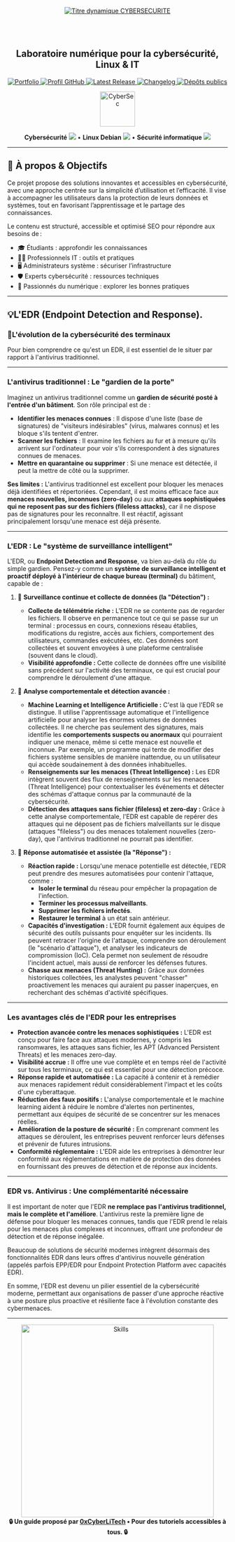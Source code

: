 <div align="center">

  <br></br>
  
  <a href="https://github.com/0xCyberLiTech">
  <img src="https://readme-typing-svg.herokuapp.com?font=JetBrains+Mono&size=50&duration=6000&pause=1000000000&color=FF0048&center=true&vCenter=true&width=1100&lines=%3ECYBERSECURITE_" alt="Titre dynamique CYBERSECURITE" />
  </a>
  
  <br></br>

  <h2>Laboratoire numérique pour la cybersécurité, Linux & IT</h2>
  
  <p align="center">
      <a href="https://0xcyberlitech.github.io/">
        <img src="https://img.shields.io/badge/Portfolio-0xCyberLiTech-181717?logo=github&style=flat-square" alt="Portfolio" />
      </a>
      <a href="https://github.com/0xCyberLiTech">
        <img src="https://img.shields.io/badge/Profil-GitHub-181717?logo=github&style=flat-square" alt="Profil GitHub" />
      </a>
      <a href="https://github.com/0xCyberLiTech/Cybersecurite/releases/latest">
        <img src="https://img.shields.io/github/v/release/0xCyberLiTech/Cybersecurite?label=version" alt="Latest Release" />
      </a>
      <a href="https://github.com/0xCyberLiTech/Cybersecurite/blob/main/CHANGELOG.md">
        <img src="https://img.shields.io/badge/📄%20CHANGELOG-Cybersecurite-blue" alt="Changelog" />
      </a>
      <a href="https://github.com/0xCyberLiTech?tab=repositories">
        <img src="https://img.shields.io/badge/Dépôts-publics-blue?style=flat-square" alt="Dépôts publics" />
      </a>
  </p>

</div>

<!-- Optimisation SEO : mots-clés cybersécurité, sécurité informatique, Linux, Debian, administration système, réseau, IT, cryptographie, open source, pare-feu, proxy, reverse proxy, DNS, SSH, Docker, OpenVAS, SIEM, EDR, XDR, SOAR, pentest, forensic, logs, tutoriels, guides, formation, expertise, supervision, ressources techniques, étudiants, professionnels, passionnés, bonnes pratiques, protection des données, analyse de risques, cyberattaque, défense, conformité, audit, gestion de crise, sensibilisation, monitoring, cloud, virtualisation, DevSecOps. -->

<div align="center">
  <img src="https://img.icons8.com/fluency/96/000000/cyber-security.png" alt="CyberSec" width="80"/>
</div>

<div align="center">
  <p>
    <strong>Cybersécurité</strong> <img src="https://img.icons8.com/color/24/000000/lock--v1.png"/> • <strong>Linux Debian</strong> <img src="https://img.icons8.com/color/24/000000/linux.png"/> • <strong>Sécurité informatique</strong> <img src="https://img.icons8.com/color/24/000000/shield-security.png"/>
  </p>
</div>

---

## 🚀 À propos & Objectifs

Ce projet propose des solutions innovantes et accessibles en cybersécurité, avec une approche centrée sur la simplicité d’utilisation et l’efficacité. Il vise à accompagner les utilisateurs dans la protection de leurs données et systèmes, tout en favorisant l’apprentissage et le partage des connaissances.

Le contenu est structuré, accessible et optimisé SEO pour répondre aux besoins de :
- 🎓 Étudiants : approfondir les connaissances
- 👨‍💻 Professionnels IT : outils et pratiques
- 🖥️ Administrateurs système : sécuriser l’infrastructure
- 🛡️ Experts cybersécurité : ressources techniques
- 🚀 Passionnés du numérique : explorer les bonnes pratiques

---

<h2 align="left">💡L'EDR (Endpoint Detection and Response).</h2>
<h3 align="left">👋L'évolution de la cybersécurité des terminaux</h3>

Pour bien comprendre ce qu'est un EDR, il est essentiel de le situer par rapport à l'antivirus traditionnel.

---
<h3 align="left">L'antivirus traditionnel : Le "gardien de la porte"</h3>

Imaginez un antivirus traditionnel comme un **gardien de sécurité posté à l'entrée d'un bâtiment**. Son rôle principal est de :

* **Identifier les menaces connues** : Il dispose d'une liste (base de signatures) de "visiteurs indésirables" (virus, malwares connus) et les bloque s'ils tentent d'entrer.
* **Scanner les fichiers** : Il examine les fichiers au fur et à mesure qu'ils arrivent sur l'ordinateur pour voir s'ils correspondent à des signatures connues de menaces.
* **Mettre en quarantaine ou supprimer** : Si une menace est détectée, il peut la mettre de côté ou la supprimer.

**Ses limites :** L'antivirus traditionnel est excellent pour bloquer les menaces déjà identifiées et répertoriées. Cependant, il est moins efficace face aux **menaces nouvelles, inconnues (zero-day)** ou aux **attaques sophistiquées qui ne reposent pas sur des fichiers (fileless attacks)**, car il ne dispose pas de signatures pour les reconnaître. Il est réactif, agissant principalement lorsqu'une menace est déjà présente.

---
<h3 align="left">L'EDR : Le "système de surveillance intelligent"</h3>

L'EDR, ou **Endpoint Detection and Response**, va bien au-delà du rôle du simple gardien. Pensez-y comme un **système de surveillance intelligent et proactif déployé à l'intérieur de chaque bureau (terminal)** du bâtiment, capable de :

1. 👋 **Surveillance continue et collecte de données (la "Détection") :**
    * **Collecte de télémétrie riche :** L'EDR ne se contente pas de regarder les fichiers. Il observe en permanence tout ce qui se passe sur un terminal : processus en cours, connexions réseau établies, modifications du registre, accès aux fichiers, comportement des utilisateurs, commandes exécutées, etc. Ces données sont collectées et souvent envoyées à une plateforme centralisée (souvent dans le cloud).
    * **Visibilité approfondie :** Cette collecte de données offre une visibilité sans précédent sur l'activité des terminaux, ce qui est crucial pour comprendre le déroulement d'une attaque.

2. 👋 **Analyse comportementale et détection avancée :**
    * **Machine Learning et Intelligence Artificielle :** C'est là que l'EDR se distingue. Il utilise l'apprentissage automatique et l'intelligence artificielle pour analyser les énormes volumes de données collectées. Il ne cherche pas seulement des signatures, mais identifie les **comportements suspects ou anormaux** qui pourraient indiquer une menace, même si cette menace est nouvelle et inconnue. Par exemple, un programme qui tente de modifier des fichiers système sensibles de manière inattendue, ou un utilisateur qui accède soudainement à des données inhabituelles.
    * **Renseignements sur les menaces (Threat Intelligence) :** Les EDR intègrent souvent des flux de renseignements sur les menaces (Threat Intelligence) pour contextualiser les événements et détecter des schémas d'attaque connus par la communauté de la cybersécurité.
    * **Détection des attaques sans fichier (fileless) et zero-day :** Grâce à cette analyse comportementale, l'EDR est capable de repérer des attaques qui ne déposent pas de fichiers malveillants sur le disque (attaques "fileless") ou des menaces totalement nouvelles (zero-day), que l'antivirus traditionnel ne pourrait pas identifier.

3. 👋 **Réponse automatisée et assistée (la "Réponse") :**
    * **Réaction rapide :** Lorsqu'une menace potentielle est détectée, l'EDR peut prendre des mesures automatisées pour contenir l'attaque, comme :
        * **Isoler le terminal** du réseau pour empêcher la propagation de l'infection.
        * **Terminer les processus malveillants**.
        * **Supprimer les fichiers infectés**.
        * **Restaurer le terminal** à un état sain antérieur.
    * **Capacités d'investigation :** L'EDR fournit également aux équipes de sécurité des outils puissants pour enquêter sur les incidents. Ils peuvent retracer l'origine de l'attaque, comprendre son déroulement (le "scénario d'attaque"), et analyser les indicateurs de compromission (IoC). Cela permet non seulement de résoudre l'incident actuel, mais aussi de renforcer les défenses futures.
    * **Chasse aux menaces (Threat Hunting) :** Grâce aux données historiques collectées, les analystes peuvent "chasser" proactivement les menaces qui auraient pu passer inaperçues, en recherchant des schémas d'activité spécifiques.

---
<h3 align="left">Les avantages clés de l'EDR pour les entreprises</h3>

* **Protection avancée contre les menaces sophistiquées :** L'EDR est conçu pour faire face aux attaques modernes, y compris les ransomwares, les attaques sans fichier, les APT (Advanced Persistent Threats) et les menaces zero-day.
* **Visibilité accrue :** Il offre une vue complète et en temps réel de l'activité sur tous les terminaux, ce qui est essentiel pour une détection précoce.
* **Réponse rapide et automatisée :** La capacité à contenir et à remédier aux menaces rapidement réduit considérablement l'impact et les coûts d'une cyberattaque.
* **Réduction des faux positifs :** L'analyse comportementale et le machine learning aident à réduire le nombre d'alertes non pertinentes, permettant aux équipes de sécurité de se concentrer sur les menaces réelles.
* **Amélioration de la posture de sécurité :** En comprenant comment les attaques se déroulent, les entreprises peuvent renforcer leurs défenses et prévenir de futures intrusions.
* **Conformité réglementaire :** L'EDR aide les entreprises à démontrer leur conformité aux réglementations en matière de protection des données en fournissant des preuves de détection et de réponse aux incidents.

---
<h3 align="left">EDR vs. Antivirus : Une complémentarité nécessaire</h3>

Il est important de noter que l'EDR **ne remplace pas l'antivirus traditionnel, mais le complète et l'améliore**. L'antivirus reste la première ligne de défense pour bloquer les menaces connues, tandis que l'EDR prend le relais pour les menaces plus complexes et inconnues, offrant une profondeur de détection et de réponse inégalée.

Beaucoup de solutions de sécurité modernes intègrent désormais des fonctionnalités EDR dans leurs offres d'antivirus nouvelle génération (appelés parfois EPP/EDR pour Endpoint Protection Platform avec capacités EDR).

En somme, l'EDR est devenu un pilier essentiel de la cybersécurité moderne, permettant aux organisations de passer d'une approche réactive à une posture plus proactive et résiliente face à l'évolution constante des cybermenaces.

---

<div align="center">
  <a href="https://github.com/0xCyberLiTech" target="_blank" rel="noopener">
    <img src="https://skillicons.dev/icons?i=linux,debian,bash,docker,nginx,git,vim,python,markdown" alt="Skills" width="440">
  </a>
</div>

<div align="center">
  <b>🔒 Un guide proposé par <a href="https://github.com/0xCyberLiTech">0xCyberLiTech</a> • Pour des tutoriels accessibles à tous. 🔒</b>
</div>

